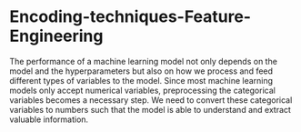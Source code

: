 # Encoding-techniques-Feature-Engineering

The performance of a machine learning model not only depends on the model and the hyperparameters but also on how we process and feed different types of variables to the model. Since most machine learning models only accept numerical variables, preprocessing the categorical variables becomes a necessary step. We need to convert these categorical variables to numbers such that the model is able to understand and extract valuable information.





